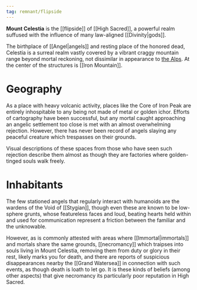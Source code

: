 ```yaml
---
tag: remnant/flipside 
---
```

**Mount Celestia** is the [[flipside]] of [[High Sacred]], a powerful realm suffused with the influence of many law-aligned [[Divinity|gods]].

The birthplace of [[Angel|angels]] and resting place of the honored dead, Celestia is a surreal realm vastly covered by a vibrant craggy mountain range beyond mortal reckoning, not dissimilar in appearance to [the Alps](https://en.wikipedia.org/wiki/Alps). At the center of the structures is [[Iron Mountain]]. 

# Geography
As a place with heavy volcanic activity, places like the Core of Iron Peak are entirely inhospitable to any being not made of metal or golden ichor. Efforts of cartography have been successful, but any mortal caught approaching an angelic settlement too close is met with an almost overwhelming rejection. However, there has never been record of angels slaying any peaceful creature which trespasses on their grounds. 

Visual descriptions of these spaces from those who have seen such rejection describe them almost as though they are factories where golden-tinged souls walk freely.

# Inhabitants
The few stationed angels that regularly interact with humanoids are the wardens of the Void of [[Stygian]], though even these are known to be low-sphere grunts, whose featureless faces and loud, beating hearts held within and used for communication represent a friction between the familiar and the unknowable.
  
However, as is commonly attested with areas where [[Immortal|immortals]] and mortals share the same grounds, [[necromancy]] which traipses into souls living in Mount Celestia, removing them from duty or glory in their rest, likely marks you for death, and there are reports of suspicious disappearances nearby the [[Grand Watersea]] in connection with such events, as though death is loath to let go. It is these kinds of beliefs (among other aspects) that give necromancy its particularly poor reputation in High Sacred.